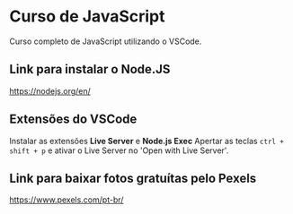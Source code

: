 # Curso de JavaScript
Curso completo de JavaScript utilizando o VSCode.

## Link para instalar o Node.JS
https://nodejs.org/en/

## Extensões do VSCode
Instalar as extensões **Live Server** e **Node.js Exec**
Apertar as teclas `ctrl + shift + p` e ativar o Live Server no 'Open with Live Server'.

## Link para baixar fotos gratuítas pelo Pexels

https://www.pexels.com/pt-br/
    
